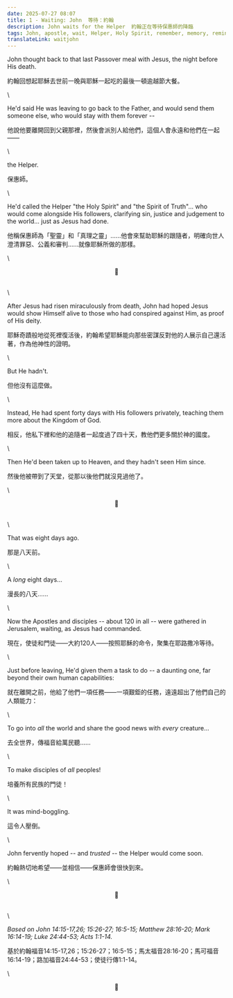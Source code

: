 ```yaml
---
date: 2025-07-27 08:07
title: 1 - Waiting: John  等待：約翰
description: John waits for the Helper  約翰正在等待保惠師的降臨
tags: John, apostle, wait, Helper, Holy Spirit, remember, memory, reminisce, mission, commission
translateLink: waitjohn
---
```


John thought back to that last Passover meal with Jesus, the night before His death. 

約翰回想起耶穌去世前一晚與耶穌一起吃的最後一頓逾越節大餐。

\

He'd said He was leaving to go back to the Father, and would send them someone else, who would stay with them forever --

他說他要離開回到父親那裡，然後會派別人給他們，這個人會永遠和他們在一起——

\

the Helper.

保惠師。

\

He'd called the Helper "the Holy Spirit" and "the Spirit of Truth"... who would come alongside His followers, clarifying sin, justice and judgement to the world... just as Jesus had done.

他稱保惠師為「聖靈」和「真理之靈」......他會來幫助耶穌的跟隨者，明確向世人澄清罪惡、公義和審判......就像耶穌所做的那樣。

\

<center>💠</center>

\
\

After Jesus had risen miraculously from death, John had hoped Jesus would show Himself alive to those who had conspired against Him, as proof of His deity.

耶穌奇蹟般地從死裡復活後，約翰希望耶穌能向那些密謀反對他的人展示自己還活著，作為他神性的證明。

\

But He hadn't.

但他沒有這麼做。

\

Instead, He had spent forty days with His followers privately, teaching them more about the Kingdom of God.

相反，他私下裡和他的追隨者一起度過了四十天，教他們更多關於神的國度。

\

Then He'd been taken up to Heaven, and they hadn't seen Him since.

然後他被帶到了天堂，從那以後他們就沒見過他了。

\

<center>💠</center>

\
\

That was eight days ago. 

那是八天前。

\

A *long* eight days...

漫長的八天......

\

Now the Apostles and disciples -- about 120 in all -- were gathered in Jerusalem, waiting, as Jesus had commanded.

現在，使徒和門徒——大約120人——按照耶穌的命令，聚集在耶路撒冷等待。

\

Just before leaving, He'd given them a task to do -- a daunting one, far beyond their own human capabilities:

就在離開之前，他給了他們一項任務——一項艱鉅的任務，遠遠超出了他們自己的人類能力：

\

To go into *all* the world and share the good news with *every* creature...

去全世界，傳福音給萬民聽......

\

To make disciples of *all* peoples!

培養所有民族的門徒！

\

It was mind-boggling. 

這令人壓倒。

\

John fervently hoped -- and *trusted* -- the Helper would come soon. 

約翰熱切地希望——並相信——保惠師會很快到來。

\

<center>💠</center>

\
\

*Based on John 14:15-17,26; 15:26-27; 16:5-15; Matthew 28:16-20; Mark 16:14-19; Luke 24:44-53; Acts 1:1-14.*

基於約翰福音14:15-17,26；15:26-27；16:5-15；馬太福音28:16-20；馬可福音16:14-19；路加福音24:44-53；使徒行傳1:1-14。

\

<center>💠</center>
